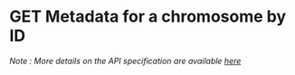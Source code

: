 # GET Metadata for a chromosome by ID

*Note : More details on the API specification are available [here](https://docs.google.com/document/d/1q2ZE9YewJTpaqQg82Nrz_jVy8KsDpKoG1T8RvCAAsbI/edit#heading=h.gx07qh8j1d00)*
